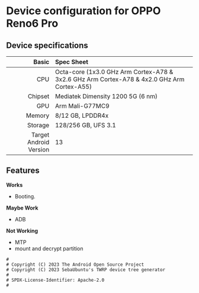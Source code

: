 Device configuration for OPPO Reno6 Pro
=========================================

## Device specifications

Basic   | Spec Sheet
-------:|:-------------------------
CPU     | Octa-core (1x3.0 GHz Arm Cortex-A78 & 3x2.6 GHz Arm Cortex-A78 & 4x2.0 GHz Arm Cortex-A55)
Chipset | Mediatek Dimensity 1200 5G (6 nm)
GPU     | Arm Mali-G77MC9
Memory  | 8/12 GB, LPDDR4x
Storage | 128/256 GB, UFS 3.1
Target Android Version | 13

## Features

**Works**

- Booting.

**Maybe Work**
- ADB

**Not Working**
- MTP
- mount and decrypt partition




```
#
# Copyright (C) 2023 The Android Open Source Project
# Copyright (C) 2023 SebaUbuntu's TWRP device tree generator
#
# SPDX-License-Identifier: Apache-2.0
#
```
